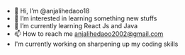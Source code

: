 - 👋 Hi, I’m @anjalihedaoo18
- 👀 I’m interested in learning something new stuffs
- 🌱 I’m currently learning React Js and Java
- 📫 How to reach me anjalihedaoo2002@gmail.com
- I'm currently working on sharpening up my coding skills


<!---
anjalihedaoo18/anjalihedaoo18 is a ✨ special ✨ repository because its `README.md` (this file) appears on your GitHub profile.
You can click the Preview link to take a look at your changes.
--->
